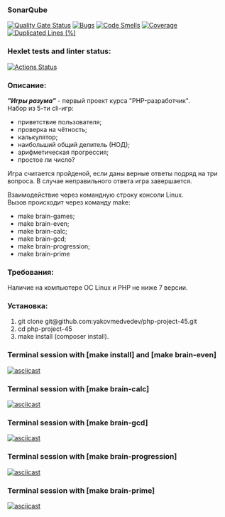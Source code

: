 ### SonarQube
[![Quality Gate Status](https://sonarcloud.io/api/project_badges/measure?project=yakovmedvedev_php-project-45&metric=alert_status)](https://sonarcloud.io/summary/new_code?id=yakovmedvedev_php-project-45)
[![Bugs](https://sonarcloud.io/api/project_badges/measure?project=yakovmedvedev_php-project-45&metric=bugs)](https://sonarcloud.io/summary/new_code?id=yakovmedvedev_php-project-45)
[![Code Smells](https://sonarcloud.io/api/project_badges/measure?project=yakovmedvedev_php-project-45&metric=code_smells)](https://sonarcloud.io/summary/new_code?id=yakovmedvedev_php-project-45)
[![Coverage](https://sonarcloud.io/api/project_badges/measure?project=yakovmedvedev_php-project-45&metric=coverage)](https://sonarcloud.io/summary/new_code?id=yakovmedvedev_php-project-45)
[![Duplicated Lines (%)](https://sonarcloud.io/api/project_badges/measure?project=yakovmedvedev_php-project-45&metric=duplicated_lines_density)](https://sonarcloud.io/summary/new_code?id=yakovmedvedev_php-project-45)

### Hexlet tests and linter status:
[![Actions Status](https://github.com/yakovmedvedev/php-project-45/actions/workflows/hexlet-check.yml/badge.svg)](https://github.com/yakovmedvedev/php-project-45/actions)

### Описание:

<p><strong><i>"Игры разума"</i></strong> - первый проект курса "PHP-разработчик".<br />
Набор из 5-ти cli-игр:</p>
<ul><li>приветствие пользователя;</li>
<li>проверка на чётность;</li>
<li>калькулятор;</li>
<li>наибольший общий делитель (НОД);</li>
<li>арифметическая прогрессия;</li>
<li>простое ли число?</li></ul>
<p>Игра считается пройденой, если даны верные ответы подряд на три вопроса.
В случае неправильного ответа игра завершается.</p>

<p>Взаимодействие через командную строку консоли Linux.<br />
Вызов происходит через команду make:</p>
<ul><li>make brain-games;</li>
<li>make brain-even;</li>
<li>make brain-calc;</li>
<li>make brain-gcd;</li>
<li>make brain-progression;</li>
<li>make brain-prime</li></ul>

### Требования:
<p>Наличие на компьютере ОС Linux и PHP не ниже 7 версии.</p>

### Установка:
<ol><li>git clone git@github.com:yakovmedvedev/php-project-45.git</li>
<li>cd php-project-45</li>
<li>make install (composer install).</li></ol>

### Terminal session with [make install] and [make brain-even]
[![asciicast](https://asciinema.org/a/TOZyKsNVQGf5pUCjtkEEv1RQG.svg)](https://asciinema.org/a/TOZyKsNVQGf5pUCjtkEEv1RQG)

### Terminal session with [make brain-calc]
[![asciicast](https://asciinema.org/a/qbCGP37FA4Q2w0YBNNh8FcjJx.svg)](https://asciinema.org/a/qbCGP37FA4Q2w0YBNNh8FcjJx)

### Terminal session with [make brain-gcd]
[![asciicast](https://asciinema.org/a/DcHt8atpwNPQXHWagBpeCkfUh.svg)](https://asciinema.org/a/DcHt8atpwNPQXHWagBpeCkfUh)

### Terminal session with [make brain-progression]
[![asciicast](https://asciinema.org/a/AbJF2uHQlo6zzbeYusbSAyMbw.svg)](https://asciinema.org/a/AbJF2uHQlo6zzbeYusbSAyMbw)

### Terminal session with [make brain-prime]
[![asciicast](https://asciinema.org/a/B3HPRjodiF2A3hQOwq5ASDk2g.svg)](https://asciinema.org/a/B3HPRjodiF2A3hQOwq5ASDk2g)